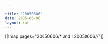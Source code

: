 ```yaml
---

title: "20050606"
date: 2005-06-06
layout: rut
---
```


[[!map pages="20050606/* and ! 20050606/*/*"]]

